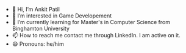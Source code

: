 - 👋 Hi, I’m Ankit Patil
- 👀 I’m interested in Game Developement
- 🌱 I’m currently learning for Master's in Computer Science from Binghamton University
- 📫 How to reach me contact me through LinkedIn. I am active on it.
- 😄 Pronouns: he/him

<!---
ankitpatil3003/ankitpatil3003 is a ✨ special ✨ repository because its `README.md` (this file) appears on your GitHub profile.
You can click the Preview link to take a look at your changes.
--->
